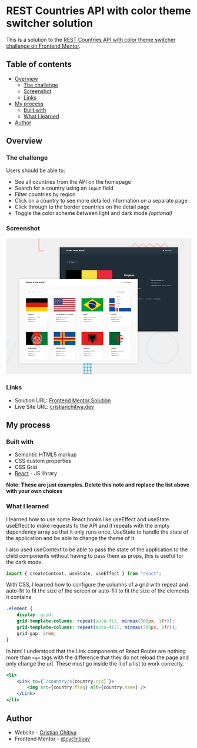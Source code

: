 # REST Countries API with color theme switcher solution <!-- omit in toc -->

This is a solution to the [REST Countries API with color theme switcher challenge on Frontend Mentor](https://www.frontendmentor.io/challenges/rest-countries-api-with-color-theme-switcher-5cacc469fec04111f7b848ca).

## Table of contents <!-- omit in toc -->

- [Overview](#overview)
  - [The challenge](#the-challenge)
  - [Screenshot](#screenshot)
  - [Links](#links)
- [My process](#my-process)
  - [Built with](#built-with)
  - [What I learned](#what-i-learned)
- [Author](#author)

## Overview

### The challenge

Users should be able to:

- See all countries from the API on the homepage
- Search for a country using an `input` field
- Filter countries by region
- Click on a country to see more detailed information on a separate page
- Click through to the border countries on the detail page
- Toggle the color scheme between light and dark mode _(optional)_

### Screenshot

![](./design/desktop-preview.jpg)

### Links

- Solution URL: [Frontend Mentor Solution](https://www.frontendmentor.io/solutions/rest-countries-api-with-color-theme-switcher-solution-hf2kqadJeD)
- Live Site URL: [cristianchitiva.dev](https://cristianchitiva.dev/rest-api-countries/)

## My process

### Built with

- Semantic HTML5 markup
- CSS custom properties
- CSS Grid
- [React](https://reactjs.org/) - JS library

**Note: These are just examples. Delete this note and replace the list above with your own choices**

### What I learned

I learned how to use some React hooks like useEffect and useState. useEffect to make requests to the API and it repeats with the empty dependency array so that it only runs once. UseState to handle the state of the application and be able to change the theme of it.

I also used useContext to be able to pass the state of the application to the child components without having to pass them as props, this is useful for the dark mode.

```js
import { createContext, useState, useEffect } from "react";
```

With CSS, I learned how to configure the columns of a grid with repeat and auto-fit to fit the size of the screen or auto-fill to fit the size of the elements it contains.

```css
.element {
	display: grid;
	grid-template-columns: repeat(auto-fit, minmax(300px, 1fr));
	grid-template-columns: repeat(auto-fill, minmax(300px, 1fr));
	grid-gap: 2rem;
}
```

In html I understood that the Link components of React Router are nothing more than `<a>` tags with the difference that they do not reload the page and only change the url. These must go inside the li of a list to work correctly.

```jsx
<li>
	<Link to={`/country/${country.cc3}`}>
		<img src={country.flag} alt={country.name} />
	</Link>
</li>
```

## Author

- Website - [Cristian Chitiva](https://www.cristianchitiva.dev)
- Frontend Mentor - [@cychitivav](https://www.frontendmentor.io/profile/cychitivav)
